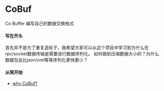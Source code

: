 # CoBuf
Co Buffer 编写自己的数据交换格式

#### 写在开头
首先并不是为了重复造轮子，我希望大家可以从这个项目中学习到为什么在rpc/socket数据传输是需要进行数据序列化。
如何做到压缩数据大小的？为什么数据包会比json/xml等等序列化更快更小？

#### 从简开始
* [why CoBuf?](doc/why.md)
